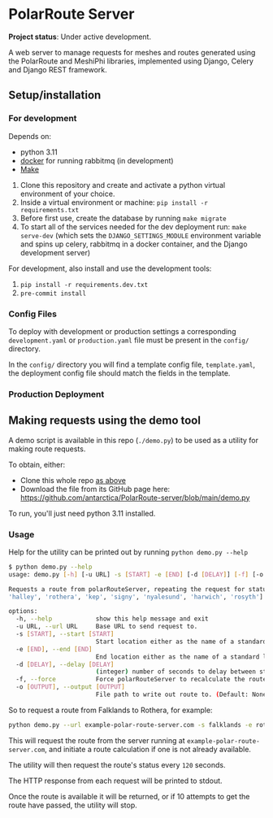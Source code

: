 # PolarRoute Server

**Project status**: Under active development.

A web server to manage requests for meshes and routes generated using the PolarRoute and MeshiPhi libraries,
implemented using Django, Celery and Django REST framework.

## Setup/installation

### For development

Depends on:
+ python 3.11
+ [docker](https://docs.docker.com/get-docker/) for running rabbitmq (in development)
+ [Make](https://www.gnu.org/software/make/)

1. Clone this repository and create and activate a python virtual environment of your choice.
1. Inside a virtual environment or machine: `pip install -r requirements.txt`
1. Before first use, create the database by running `make migrate`
1. To start all of the services needed for the dev deployment run: `make serve-dev` (which sets the `DJANGO_SETTINGS_MODULE` environment variable and spins up celery, rabbitmq in a docker container, and the Django development server)

For development, also install and use the development tools:
1. `pip install -r requirements.dev.txt`
1. `pre-commit install`

### Config Files
To deploy with development or production settings a corresponding `development.yaml` or `production.yaml` file must be present in the `config/` directory.

In the `config/` directory you will find a template config file, `template.yaml`, the deployment config file should match the fields in the template.

### Production Deployment


## Making requests using the demo tool

A demo script is available in this repo (`./demo.py`) to be used as a utility for making route requests.

To obtain, either:
+ Clone this whole repo [as above](#for-development)
+ Download the file from its GitHub page here: https://github.com/antarctica/PolarRoute-server/blob/main/demo.py

To run, you'll just need python 3.11 installed.

### Usage
Help for the utility can be printed out by running `python demo.py --help`

```sh
$ python demo.py --help
usage: demo.py [-h] [-u URL] -s [START] -e [END] [-d [DELAY]] [-f] [-o [OUTPUT]]

Requests a route from polarRouteServer, repeating the request for status until the route is available. Specify start and end points by coordinates or from one of the standard locations: ['bird', 'falklands',
'halley', 'rothera', 'kep', 'signy', 'nyalesund', 'harwich', 'rosyth']

options:
  -h, --help            show this help message and exit
  -u URL, --url URL     Base URL to send request to.
  -s [START], --start [START]
                        Start location either as the name of a standard location or latitude,longitude separated by a comma, e.g. -56.7,-65.01
  -e [END], --end [END]
                        End location either as the name of a standard location or latitude,longitude separated by a comma, e.g. -56.7,-65.01
  -d [DELAY], --delay [DELAY]
                        (integer) number of seconds to delay between status calls.
  -f, --force           Force polarRouteServer to recalculate the route even if it is already available.
  -o [OUTPUT], --output [OUTPUT]
                        File path to write out route to. (Default: None and print to stdout)
```

So to request a route from Falklands to Rothera, for example:

```sh
python demo.py --url example-polar-route-server.com -s falklands -e rothera --delay 120 --output demo_output.json
```

This will request the route from the server running at `example-polar-route-server.com`, and initiate a route calculation if one is not already available.

The utility will then request the route's status every `120` seconds.

The HTTP response from each request will be printed to stdout.

Once the route is available it will be returned, or if 10 attempts to get the route have passed, the utility will stop.

